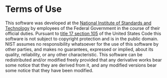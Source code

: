 # Terms of Use
This software was developed at the [National Institute of Standards and Technology](http://www.nist.gov)
by employees of the Federal Government in the course of their official duties.
Pursuant to [title 17 section 105](https://www.copyright.gov/title17/92chap1.html#105)
of the United States Code this software is not subject to copyright protection
and is in the public domain. NIST assumes no responsibility whatsoever for the
use of this software by other parties, and makes no guarantees, expressed or
implied, about its quality, reliability, or any other characteristic.
This software can be redistributed and/or modified freely provided that any
derivative works bear some notice that they are derived from it, and any
modified versions bear some notice that they have been modified.
